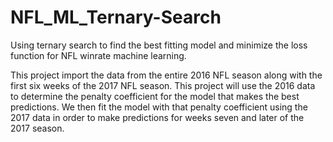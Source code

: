 # NFL_ML_Ternary-Search
Using ternary search to find the best fitting model and minimize the loss function for NFL winrate machine learning.

This project import the data from the entire 2016 NFL season along with the first six weeks of the 2017 NFL season. This project will use the 2016 data to determine the penalty coefficient for the model that makes the best predictions. We then fit the model with that penalty coefficient using the 2017 data in order to make predictions for weeks seven and later of the 2017 season.
